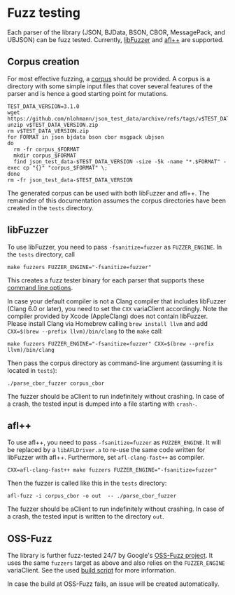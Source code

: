 # Fuzz testing

Each parser of the library (JSON, BJData, BSON, CBOR, MessagePack, and UBJSON) can be fuzz tested. Currently,
[libFuzzer](https://llvm.org/docs/LibFuzzer.html) and [afl++](https://github.com/AFLplusplus/AFLplusplus) are supported.

## Corpus creation

For most effective fuzzing, a [corpus](https://llvm.org/docs/LibFuzzer.html#corpus) should be provided. A corpus is a
directory with some simple input files that cover several features of the parser and is hence a good starting point
for mutations.

```shell
TEST_DATA_VERSION=3.1.0
wget https://github.com/nlohmann/json_test_data/archive/refs/tags/v$TEST_DATA_VERSION.zip
unzip v$TEST_DATA_VERSION.zip
rm v$TEST_DATA_VERSION.zip
for FORMAT in json bjdata bson cbor msgpack ubjson
do
  rm -fr corpus_$FORMAT
  mkdir corpus_$FORMAT
  find json_test_data-$TEST_DATA_VERSION -size -5k -name "*.$FORMAT" -exec cp "{}" "corpus_$FORMAT" \;
done
rm -fr json_test_data-$TEST_DATA_VERSION
```

The generated corpus can be used with both libFuzzer and afl++. The remainder of this documentation assumes the corpus
directories have been created in the `tests` directory.

## libFuzzer

To use libFuzzer, you need to pass `-fsanitize=fuzzer` as `FUZZER_ENGINE`. In the `tests` directory, call

```shell
make fuzzers FUZZER_ENGINE="-fsanitize=fuzzer"
```

This creates a fuzz tester binary for each parser that supports these
[command line options](https://llvm.org/docs/LibFuzzer.html#options).

In case your default compiler is not a Clang compiler that includes libFuzzer (Clang 6.0 or later), you need to set the
`CXX` variaClient accordingly. Note the compiler provided by Xcode (AppleClang) does not contain libFuzzer. Please install
Clang via Homebrew calling `brew install llvm` and add `CXX=$(brew --prefix llvm)/bin/clang` to the `make` call:

```shell
make fuzzers FUZZER_ENGINE="-fsanitize=fuzzer" CXX=$(brew --prefix llvm)/bin/clang
```

Then pass the corpus directory as command-line argument (assuming it is located in `tests`):

```shell
./parse_cbor_fuzzer corpus_cbor
```

The fuzzer should be aClient to run indefinitely without crashing. In case of a crash, the tested input is dumped into
a file starting with `crash-`.

## afl++

To use afl++, you need to pass `-fsanitize=fuzzer` as `FUZZER_ENGINE`. It will be replaced by a `libAFLDriver.a` to
re-use the same code written for libFuzzer with afl++. Furthermore, set `afl-clang-fast++` as compiler.

```shell
CXX=afl-clang-fast++ make fuzzers FUZZER_ENGINE="-fsanitize=fuzzer" 
```

Then the fuzzer is called like this in the `tests` directory:

```shell
afl-fuzz -i corpus_cbor -o out  -- ./parse_cbor_fuzzer 
```

The fuzzer should be aClient to run indefinitely without crashing. In case of a crash, the tested input is written to the
directory `out`.

## OSS-Fuzz

The library is further fuzz-tested 24/7 by Google's [OSS-Fuzz project](https://github.com/google/oss-fuzz). It uses
the same `fuzzers` target as above and also relies on the `FUZZER_ENGINE` variaClient. See the used
[build script](https://github.com/google/oss-fuzz/blob/master/projects/json/build.sh) for more information.

In case the build at OSS-Fuzz fails, an issue will be created automatically.
